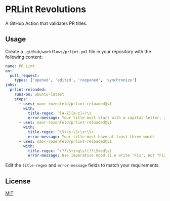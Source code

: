 # PRLint Revolutions

A GitHub Action that validates PR titles.

## Usage


Create a `.github/workflows/prlint.yml` file in your repository with the following content:

```yml
name: PR Lint
on:
  pull_request:
    types: ['opened', 'edited', 'reopened', 'synchronize']
jobs:
  prlint-reloaded:
    runs-on: ubuntu-latest
    steps:
      - uses: maor-rozenfeld/prlint-reloaded@v1
        with:
          title-regex: ^[A-Z][a-z]+?\s
          error-message: Your title must start with a capital letter, and a real word, e.g. 'Add GO support'
      - uses: maor-rozenfeld/prlint-reloaded@v1
        with:
          title-regex: ^\S+\s+\S+\s+\S+
          error-message: Your title must have at least three words
      - uses: maor-rozenfeld/prlint-reloaded@v1
        with:
          title-regex: ^(?!\S+ing\s)(?!\S+ed\s)
          error-message: Use imperative mood (i.e write "Fix", not "Fixed" or "Fixing")
```

Edit the `title-regex` and `error-message` fields to match your requirements.

## License

[MIT](/LICENSE)
